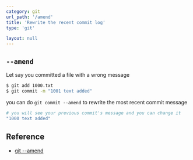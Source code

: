 ```yaml
---
category: git
url_path: '/amend'
title: 'Rewrite the recent commit log'
type: 'git'

layout: null
---
```


## `--amend`

Let say you committed a file with a wrong message
```sh
$ git add 1000.txt
$ git commit -m "1001 text added"
```

you can do `git commit --amend` to rewrite the most recent commit message
```sh
# you will see your previous commit's message and you can change it
"1000 text added"
```

## Reference
- [git --amend](https://backlog.com/ja/git-tutorial/stepup/28/)

